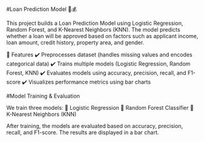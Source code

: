 #Loan Prediction Model 🏦💰

This project builds a Loan Prediction Model using Logistic Regression, Random Forest, and K-Nearest Neighbors (KNN). The model predicts whether a loan will be approved based on factors such as applicant income, loan amount, credit history, property area, and gender.

📌 Features
✔️ Preprocesses dataset (handles missing values and encodes categorical data)
✔️ Trains multiple models (Logistic Regression, Random Forest, KNN)
✔️ Evaluates models using accuracy, precision, recall, and F1-score
✔️ Visualizes performance metrics using bar charts


#Model Training & Evaluation

We train three models:
🔹 Logistic Regression
🔹 Random Forest Classifier
🔹 K-Nearest Neighbors (KNN)

After training, the models are evaluated based on accuracy, precision, recall, and F1-score. The results are displayed in a bar chart.


